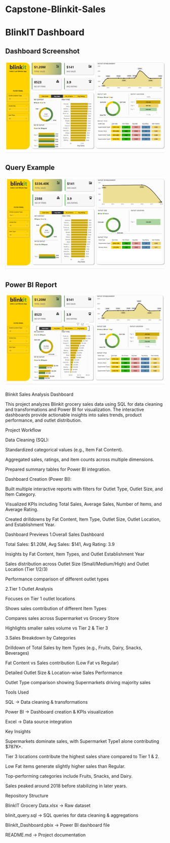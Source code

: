 # Capstone-Blinkit-Sales
# BlinkIT Dashboard

## Dashboard Screenshot
![Dashboard](Screenshot%202025-09-10%20215626.png)

## Query Example
![SQL Query](Screenshot%202025-09-10%20215656.png)

## Power BI Report
![Report](Screenshot%202025-09-10%20215755.png)

Blinkit Sales Analysis Dashboard

This project analyzes Blinkit grocery sales data using SQL for data cleaning and transformations and Power BI for visualization. The interactive dashboards provide actionable insights into sales trends, product performance, and outlet distribution.

Project Workflow

Data Cleaning (SQL):

Standardized categorical values (e.g., Item Fat Content).

Aggregated sales, ratings, and item counts across multiple dimensions.

Prepared summary tables for Power BI integration.

Dashboard Creation (Power BI):

Built multiple interactive reports with filters for Outlet Type, Outlet Size, and Item Category.

Visualized KPIs including Total Sales, Average Sales, Number of Items, and Average Rating.

Created drilldowns by Fat Content, Item Type, Outlet Size, Outlet Location, and Establishment Year.

Dashboard Previews
1.Overall Sales Dashboard

Total Sales: $1.20M, Avg Sales: $141, Avg Rating: 3.9

Insights by Fat Content, Item Types, and Outlet Establishment Year

Sales distribution across Outlet Size (Small/Medium/High) and Outlet Location (Tier 1/2/3)

Performance comparison of different outlet types

2️.Tier 1 Outlet Analysis

Focuses on Tier 1 outlet locations

Shows sales contribution of different Item Types

Compares sales across Supermarket vs Grocery Store

Highlights smaller sales volume vs Tier 2 & Tier 3

3️.Sales Breakdown by Categories

Drilldown of Total Sales by Item Types (e.g., Fruits, Dairy, Snacks, Beverages)

Fat Content vs Sales contribution (Low Fat vs Regular)

Detailed Outlet Size & Location-wise Sales Performance

Outlet Type comparison showing Supermarkets driving majority sales

Tools Used

SQL → Data cleaning & transformations

Power BI → Dashboard creation & KPIs visualization

Excel → Data source integration

Key Insights

Supermarkets dominate sales, with Supermarket Type1 alone contributing $787K+.

Tier 3 locations contribute the highest sales share compared to Tier 1 & 2.

Low Fat items generate slightly higher sales than Regular.

Top-performing categories include Fruits, Snacks, and Dairy.

Sales peaked around 2018 before stabilizing in later years.

Repository Structure

BlinkIT Grocery Data.xlsx → Raw dataset

blinit_query.sql → SQL queries for data cleaning & aggregations

BlinkIt_Dashboard.pbix → Power BI dashboard file

README.md → Project documentation

